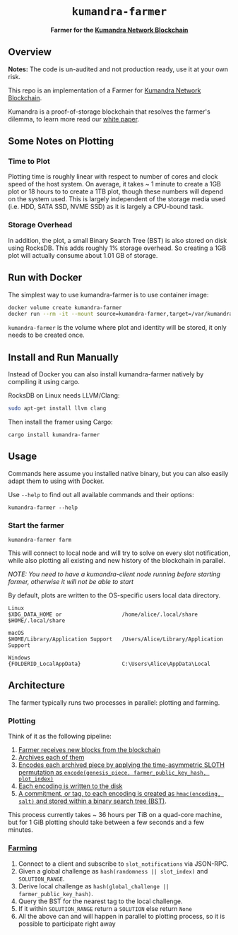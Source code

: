 <div align="center">
  <h1><code>kumandra-farmer</code></h1>
  <strong>Farmer for the <a href="https://kumandra.network/">Kumandra Network Blockchain</a></strong>
</div>

## Overview
**Notes:** The code is un-audited and not production ready, use it at your own risk.

This repo is an implementation of a Farmer for [Kumandra Network Blockchain](https://kumandra.network).

Kumandra is a proof-of-storage blockchain that resolves the farmer's dilemma, to learn more read our [white paper](https://kumandra.org/whitepaper).

## Some Notes on Plotting

### Time to Plot

Plotting time is roughly linear with respect to number of cores and clock speed of the host system. On average, it takes ~ 1 minute to create a 1GB plot or 18 hours to to create a 1TB plot, though these numbers will depend on the system used. This is largely independent of the storage media used (i.e. HDD, SATA SSD, NVME SSD) as it is largely a CPU-bound task.

### Storage Overhead

In addition, the plot, a small Binary Search Tree (BST) is also stored on disk using RocksDB. This adds roughly 1% storage overhead. So creating a 1GB plot will actually consume about 1.01 GB of storage. 

## Run with Docker
The simplest way to use kumandra-farmer is to use container image:
```bash
docker volume create kumandra-farmer
docker run --rm -it --mount source=kumandra-farmer,target=/var/kumandra kumandralabs/kumandra-farmer --help
```

`kumandra-farmer` is the volume where plot and identity will be stored, it only needs to be created once.

## Install and Run Manually
Instead of Docker you can also install kumandra-farmer natively by compiling it using cargo.

RocksDB on Linux needs LLVM/Clang:
```bash
sudo apt-get install llvm clang
```

Then install the framer using Cargo:
```
cargo install kumandra-farmer
```

## Usage
Commands here assume you installed native binary, but you can also easily adapt them to using with Docker.

Use `--help` to find out all available commands and their options:
```
kumandra-farmer --help
```

### Start the farmer
```
kumandra-farmer farm
```

This will connect to local node and will try to solve on every slot notification, while also plotting all existing and new history of the blockchain in parallel.

*NOTE: You need to have a kumandra-client node running before starting farmer, otherwise it will not be able to start*

By default, plots are written to the OS-specific users local data directory.

```
Linux
$XDG_DATA_HOME or                   /home/alice/.local/share
$HOME/.local/share 

macOS
$HOME/Library/Application Support   /Users/Alice/Library/Application Support

Windows
{FOLDERID_LocalAppData}             C:\Users\Alice\AppData\Local
```

## Architecture

The farmer typically runs two processes in parallel: plotting and farming.

### Plotting

Think of it as the following pipeline:

1. [Farmer receives new blocks from the blockchain](src/archiving.rs)
2. [Archives each of them](src/archiving.rs)
3. [Encodes each archived piece by applying the time-asymmetric SLOTH permutation as `encode(genesis_piece, farmer_public_key_hash, plot_index)`](src/plotting.rs)
4. [Each encoding is written to the disk](src/plotting.rs)
3. [A commitment, or tag, to each encoding is created as `hmac(encoding, salt)` and stored within a binary search tree (BST)](src/plotting.rs).

This process currently takes ~ 36 hours per TiB on a quad-core machine, but for 1 GiB plotting should take between a few seconds and a few minutes.

### [Farming](src/farming.rs)

1. Connect to a client and subscribe to `slot_notifications` via JSON-RPC.
2. Given a global challenge as `hash(randomness || slot_index)` and `SOLUTION_RANGE`.
3. Derive local challenge as `hash(global_challenge || farmer_public_key_hash)`.
4. Query the BST for the nearest tag to the local challenge.
5. If it within `SOLUTION_RANGE` return a `SOLUTION` else return `None`
6. All the above can and will happen in parallel to plotting process, so it is possible to participate right away
